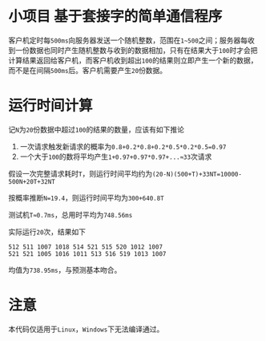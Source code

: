 # 小项目 基于套接字的简单通信程序

客户机定时每`500ms`向服务器发送一个随机整数，范围在`1~500`之间；服务器每收到一份数据也同时产生随机整数与收到的数据相加，只有在结果大于`100`时才会把计算结果返回给客户机，而客户机收到超出`100`的结果则立即产生一个新的数据，而不是在间隔`500ms`后。客户机需要产生`20`份数据。

# 运行时间计算

记`N`为`20`份数据中超过`100`的结果的数量，应该有如下推论

1. 一次请求触发新请求的概率为`0.8+0.2*0.8+0.2*0.5*0.2*0.5=0.97`
2. 一个大于`100`的数将平均产生`1+0.97+0.97*0.97+...≈33`次请求

假设一次完整请求耗时`T`，则运行时间平均约为`(20-N)(500+T)+33NT=10000-500N+20T+32NT`

按概率推断`N=19.4`，则运行时间平均为`300+640.8T`

测试机`T≈0.7ms`，总用时平均为`748.56ms`

实际运行`20`次，结果如下
```
512 511 1007 1018 514 521 515 520 1012 1007
521 521 1005 1016 1011 513 516 519 1013 1007
```
均值为`738.95ms`，与预测基本吻合。

# 注意

本代码仅适用于`Linux`，`Windows`下无法编译通过。